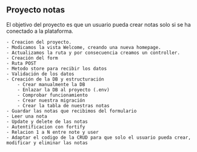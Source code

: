 ## Proyecto notas
El objetivo del proyecto es que un usuario pueda crear notas solo si se ha conectado a la plataforma.
    
    - Creacion del proyecto.
    - Modicamos la vista Welcome, creando una nueva homepage.
    - Actualizamos la ruta y por consecuencia creamos un controller.
    - Creación del form
    - Ruta POST
    - Metodo store para recibir los datos 
    - Validación de los datos
    - Creación de la DB y estructuración
        - Crear manualmente la DB
        - Enlazar la DB al proyecto (.env)
        - Comprobar funcionamiento
        - Crear nuestra migración 
        - Crear la tabla de nuestras notas
    - Guardar las notas que recibimos del formulario
    - Leer una nota
    - Update y delete de las notas
    - Autentificacion con fortify
    - Relacion 1 a N entre note y user
    - Adaptar el codigo de la CRUD para que solo el usuario pueda crear, modificar y eliminar las notas

